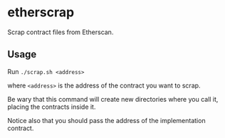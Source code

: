 # etherscrap

Scrap contract files from Etherscan.

## Usage

Run `./scrap.sh <address>`

where `<address>` is the address of the contract you want to scrap.

Be wary that this command will create new directories where you call it, placing the contracts inside it.

Notice also that you should pass the address of the implementation contract.
